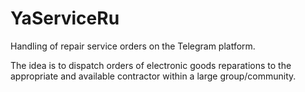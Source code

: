 # YaServiceRu
Handling of repair service orders on the Telegram platform.

The idea is to dispatch orders of electronic goods reparations to the appropriate and available contractor within a large group/community.
